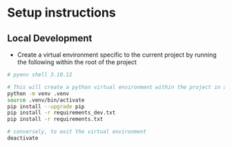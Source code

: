 # Setup instructions

## Local Development

- Create a virtual environment specific to the current project by running the following within the root of the project

```bash
# pyenv shell 3.10.12

# This will create a python virtual environment within the project in a new `.venv` folder.
python -m venv .venv
source .venv/bin/activate
pip install --upgrade pip
pip install -r requirements_dev.txt
pip install -r requirements.txt

```

```bash
# conversely, to exit the virtual environment
deactivate
```
